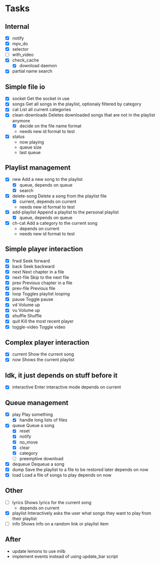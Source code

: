 
# Tasks

## Internal

 - [x] notify
 - [x] mpv_do
 - [x] selector
 - [ ] with_video
 - [x] check_cache
     - [x] download daemon
 - [x] partial name search

## Simple file io

 - [x] socket             Get the socket in use
 - [x] songs              Get all songs in the playlist, optionaly filtered by category
 - [x] cat                List all current categories
 - [x] clean-downloads    Deletes downloaded songs that are not in the playlist anymore
     - [x] decide on the file name format
     - needs new id format to test
 - [x] status
     - now playing
     - queue size
     - last queue

## Playlist management

 - [x] new                Add a new song to the playlist
     - [x] queue, depends on queue
     - [x] search
 - [x] delete-song        Delete a song from the playlist file
     - [x] current, depends on current
     - needs new id format to test
 - [x] add-playlist       Append a playlist to the personal playlist
     - [x] queue, depends on queue
 - [x] ch-cat             Add a category to the current song
     - depends on current
     - needs new id format to test

## Simple player interaction

 - [x] frwd               Seek forward
 - [x] back               Seek backward
 - [x] next               Next chapter in a file
 - [x] next-file          Skip to the next file
 - [x] prev               Previous chapter in a file
 - [x] prev-file          Previous file
 - [x] loop               Toggles playlist looping
 - [x] pause              Toggle pause
 - [x] vd                 Volume up
 - [x] vu                 Volume up
 - [x] shuffle            Shuffle
 - [x] quit               Kill the most recent player
 - [x] toggle-video       Toggle video

## Complex player interaction

 - [x] current            Show the current song
 - [x] now                Shows the current playlist

## Idk, it just depends on stuff before it

 - [x] interactive        Enter interactive mode
     depends on current

## Queue management
 - [x] play               Play something
     - [x] handle long lists of files
 - [x] queue              Queue a song
     - [x] reset
     - [x] notify
     - [x] no_move
     - [x] clear
     - [x] category
     - [ ] preemptive download
 - [x] dequeue            Dequeue a song
 - [x] dump               Save the playlist to a file to be restored later
     depends on now
 - [x] load               Load a file of songs to play
     depends on now

## Other

 - [ ] lyrics             Shows lyrics for the current song
     - depends on current
 - [x] playlist           Interactively asks the user what songs they want to play from their playlist
 - [ ] info               Shows info on a random link or playlist item

## After

- update lemons to use mlib
- implement events instead of using update_bar script
